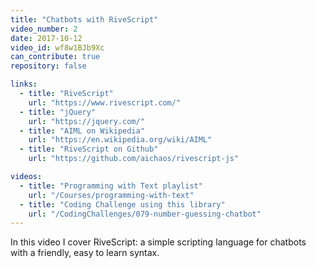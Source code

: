 ```yaml
---
title: "Chatbots with RiveScript"
video_number: 2
date: 2017-10-12
video_id: wf8w1BJb9Xc
can_contribute: true
repository: false

links:
  - title: "RiveScript"
    url: "https://www.rivescript.com/"
  - title: "jQuery"
    url: "https://jquery.com/"
  - title: "AIML on Wikipedia"
    url: "https://en.wikipedia.org/wiki/AIML"
  - title: "RiveScript on Github"
    url: "https://github.com/aichaos/rivescript-js"

videos:
  - title: "Programming with Text playlist"
    url: "/Courses/programming-with-text"
  - title: "Coding Challenge using this library"
    url: "/CodingChallenges/079-number-guessing-chatbot"
---
```


In this video I cover RiveScript: a simple scripting language for chatbots with a friendly, easy to learn syntax.
